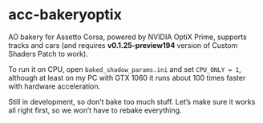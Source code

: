 # acc-bakeryoptix

AO bakery for Assetto Corsa, powered by NVIDIA OptiX Prime, supports tracks and cars (and requires **v0.1.25-preview194** version 
of Custom Shaders Patch to work). 

To run it on CPU, open `baked_shadow_params.ini` and set `CPU_ONLY = 1`, although at least on my PC with GTX 1060 it runs about 
100 times faster with hardware acceleration.

Still in development, so don’t bake too much stuff. Let’s make sure it works all right first, so we won’t have to rebake everything.
